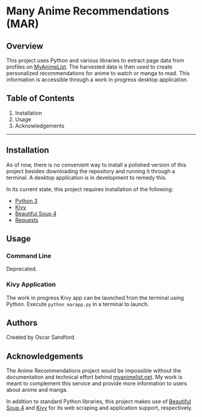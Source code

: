 # Many Anime Recommendations (MAR)

## Overview
This project uses Python and various libraries to extract page data from profiles on [MyAnimeList](https://myanimelist.net/profile/amykyst). The harvested data is then used to create personalized recommendations for anime to watch or manga to read. This information is accessible through a work in progress desktop application.

## Table of Contents
1. Installation
2. Usage
3. Acknowledgements

<hr/>

## Installation
As of now, there is no convenient way to install a polished version of this project besides downloading the repository and running it through a terminal.
A desktop application is in development to remedy this.

In its current state, this project requires installation of the following:
- [Python 3](https://www.python.org/download/releases/3.0/)
- [Kivy](https://kivy.org/#home)
- [Beautiful Soup 4](https://www.crummy.com/software/BeautifulSoup/)
- [Requests](https://3.python-requests.org/)

## Usage

### Command Line
Deprecated.

### Kivy Application
The work in progress Kivy app can be launched from the terminal using Python. Execute `python marapp.py` in a terminal to launch.

## Authors
Created by Oscar Sandford.

## Acknowledgements
The Anime Recommendations project would be impossible without the documentation and technical effort behind [myanimelist.net](https://myanimelist.net/). My work is meant to complement this service and provide more information to users about anime and manga.

In addition to standard Python libraries, this project makes use of [Beautiful Soup 4](https://www.crummy.com/software/BeautifulSoup/) and [Kivy](https://kivy.org/#home) for its web scraping and application support, respectively.
